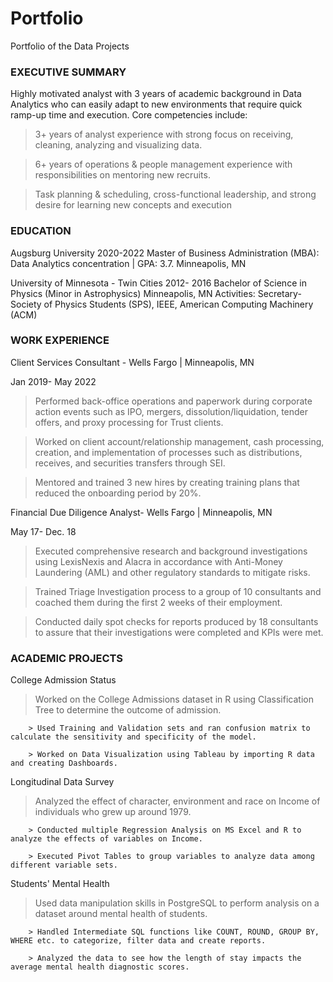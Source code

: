 # Portfolio
Portfolio of the Data Projects

### EXECUTIVE SUMMARY
Highly motivated analyst with 3 years of academic background in Data Analytics who can easily adapt to new environments that require quick ramp-up time and execution. Core competencies include:
> 3+ years of analyst experience with strong focus on receiving, cleaning, analyzing and visualizing data.

> 6+ years of operations & people management experience with responsibilities on mentoring new recruits.

> Task planning & scheduling, cross-functional leadership, and strong desire for learning new concepts and execution


### EDUCATION

Augsburg University 2020-2022
Master of Business Administration (MBA): Data Analytics concentration | GPA: 3.7. Minneapolis, MN

University of Minnesota - Twin Cities 2012- 2016
Bachelor of Science in Physics (Minor in Astrophysics) Minneapolis, MN
Activities: Secretary- Society of Physics Students (SPS), IEEE, American Computing Machinery (ACM)


### WORK EXPERIENCE

Client Services Consultant - Wells Fargo | Minneapolis, MN       

Jan 2019- May 2022

> Performed back-office operations and paperwork during corporate action events such as IPO, mergers, dissolution/liquidation, tender offers, and proxy processing for Trust clients.

> Worked on client account/relationship management, cash processing, creation, and implementation of processes such as distributions, receives, and securities transfers through SEI.

> Mentored and trained 3 new hires by creating training plans that reduced the onboarding period by 20%.


Financial Due Diligence Analyst- Wells Fargo | Minneapolis, MN   

May 17- Dec. 18

> Executed comprehensive research and background investigations using LexisNexis and Alacra in accordance with Anti-Money Laundering (AML) and other regulatory standards to mitigate risks.

> Trained Triage Investigation process to a group of 10 consultants and coached them during the first 2 weeks of their employment.

> Conducted daily spot checks for reports produced by 18 consultants to assure that their investigations were completed and KPIs were met.


### ACADEMIC PROJECTS

College Admission Status
> Worked on the College Admissions dataset in R using Classification Tree to determine the outcome of admission.

        > Used Training and Validation sets and ran confusion matrix to calculate the sensitivity and specificity of the model.

        > Worked on Data Visualization using Tableau by importing R data and creating Dashboards.

Longitudinal Data Survey
> Analyzed the effect of character, environment and race on Income of individuals who grew up around 1979.

        > Conducted multiple Regression Analysis on MS Excel and R to analyze the effects of variables on Income.

        > Executed Pivot Tables to group variables to analyze data among different variable sets.

Students' Mental Health
> Used data manipulation skills in PostgreSQL to perform analysis on a dataset around mental health of students.

        > Handled Intermediate SQL functions like COUNT, ROUND, GROUP BY, WHERE etc. to categorize, filter data and create reports.
        
        > Analyzed the data to see how the length of stay impacts the average mental health diagnostic scores.


